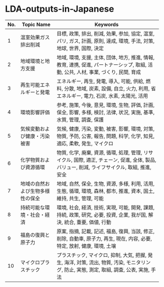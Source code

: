 # LDA-outputs-in-Japanese
| No. | Topic Name | Keywords |
| ------- | ------- | ------- |
| 1 | 温室効果ガス排出削減 | 目標, 政策, 排出, 削減, 効果, 参加, 協定, 温室, パリ, ガス, 計画, 原則, 達成, 環境, 手法, 対策, 地球, 世界, 国際, 決定 |
| 2 | 地域環境と地方支援 | 地域, 環境, 支援, 主体, 団体, 地方, 推進, 情報, 教育, 連携, 促進, パートナーシップ, 取組, 活動, 公共, 人材, 事業, づくり, 民間, 育成 |
| 3 | 再生可能エネルギーと発電 | エネルギー, 再生, 発電, 導入, 可能, 供給, 燃料, 分散, 地域, 炭素, 設備, 自立, 火力, 利用, 省エネルギー, 電力, 石炭, 水素, 太陽光, 活用 |
| 4 | 環境影響評価 | 参考, 施策, 今後, 意見, 環境, 生物, 評価, 計画, 保全, 影響, 多様, 検討, 法律, 状況, 実施, 基準, 水質, 管理, 調査, 保護 |
| 5 | 気候変動および健康・汚染被害 | 気候, 健康, 汚染, 変動, 被害, 影響, 環境, 対策, 物質, 予防, 公害, 報告, 問題, 科学, 化学, 知見, 適応, 柔軟, 発生, マイクロ |
| 6 | 化学物質および資源循環 | 物質, 化学, 廃棄, 資源, 循環, 処理, 管理, リサイクル, 国際, 適正, チェーン, 促進, 全体, 製品, バリュー, 削減, ライフサイクル, 取組, 推進, 安全 |
| 7 | 地域の自然および生物多様性の保全 | 地域, 自然, 保全, 生物, 資源, 多様, 利用, 活用, 生態, 循環, 環境, 森林, 都市, 推進, 資本, 国土, 維持, 共生, 管理, 可能 |
| 8 | 持続可能な環境・社会・経済 | 環境, 社会, 経済, 技術, 実現, 可能, 開発, 課題, 持続, 政策, 研究, 必要, 投資, 企業, 我が国, 解決, 統合, 重要, 価値, 行動 |
| 9 | 福島の復興と原子力 | 原案, 指摘, 記載, 記述, 福島, 復興, 当該, 修正, 削除, 自動車, 原子力, 再生, 現在, 内容, 必要, 特定, 放射, 健康, 環境, 土壌 |
| 10 | マイクロプラスチック | プラスチック, マイクロ, 抑制, 大気, 把握, 発生, 海洋, 対策, 流出, 物質, 汚染, モニタリング, 防止, 実態, 測定, 取組, 調査, 公表, 実施, 手法 |

